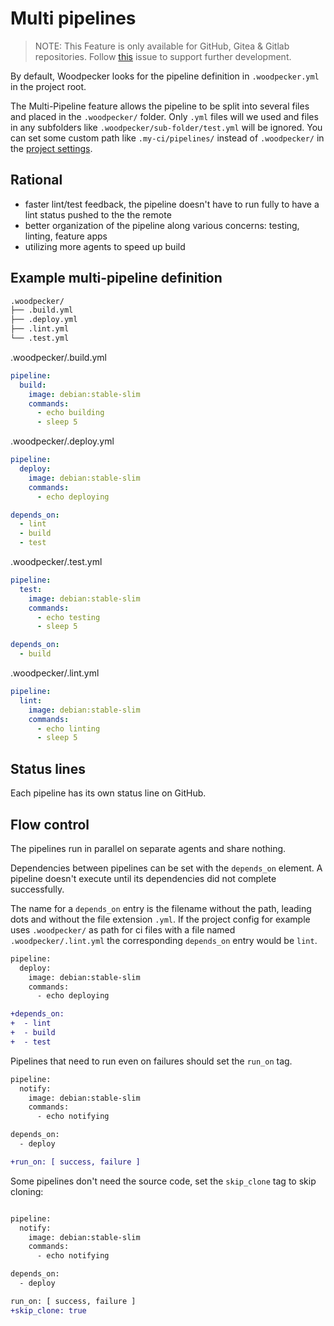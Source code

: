 # Multi pipelines

> NOTE: This Feature is only available for GitHub, Gitea & Gitlab repositories. Follow [this](https://github.com/woodpecker-ci/woodpecker/issues/131) issue to support further development.

By default, Woodpecker looks for the pipeline definition in `.woodpecker.yml` in the project root.

The Multi-Pipeline feature allows the pipeline to be split into several files and placed in the `.woodpecker/` folder. Only `.yml` files will we used and files in any subfolders like `.woodpecker/sub-folder/test.yml` will be ignored. You can set some custom path like `.my-ci/pipelines/` instead of `.woodpecker/` in the [project settings](/docs/usage/project-settings). 

## Rational

- faster lint/test feedback, the pipeline doesn't have to run fully to have a lint status pushed to the the remote
- better organization of the pipeline along various concerns: testing, linting, feature apps
- utilizing more agents to speed up build

## Example multi-pipeline definition

```bash
.woodpecker/
├── .build.yml
├── .deploy.yml
├── .lint.yml
└── .test.yml
```

.woodpecker/.build.yml

```yaml
pipeline:
  build:
    image: debian:stable-slim
    commands:
      - echo building
      - sleep 5
```

.woodpecker/.deploy.yml

```yaml
pipeline:
  deploy:
    image: debian:stable-slim
    commands:
      - echo deploying

depends_on:
  - lint
  - build
  - test
```

.woodpecker/.test.yml

```yaml
pipeline:
  test:
    image: debian:stable-slim
    commands:
      - echo testing
      - sleep 5

depends_on:
  - build
```

.woodpecker/.lint.yml

```yaml
pipeline:
  lint:
    image: debian:stable-slim
    commands:
      - echo linting
      - sleep 5
```

## Status lines

Each pipeline has its own status line on GitHub.

## Flow control

The pipelines run in parallel on separate agents and share nothing.

Dependencies between pipelines can be set with the `depends_on` element. A pipeline doesn't execute until its dependencies did not complete successfully.

The name for a `depends_on` entry is the filename without the path, leading dots and without the file extension `.yml`. If the project config for example uses `.woodpecker/` as path for ci files with a file named `.woodpecker/.lint.yml` the corresponding `depends_on` entry would be `lint`.

```diff
pipeline:
  deploy:
    image: debian:stable-slim
    commands:
      - echo deploying

+depends_on:
+  - lint
+  - build
+  - test
```

Pipelines that need to run even on failures should set the `run_on` tag.

```diff
pipeline:
  notify:
    image: debian:stable-slim
    commands:
      - echo notifying

depends_on:
  - deploy

+run_on: [ success, failure ]
```

Some pipelines don't need the source code, set the `skip_clone` tag to skip cloning:

```diff

pipeline:
  notify:
    image: debian:stable-slim
    commands:
      - echo notifying

depends_on:
  - deploy

run_on: [ success, failure ]
+skip_clone: true
```
